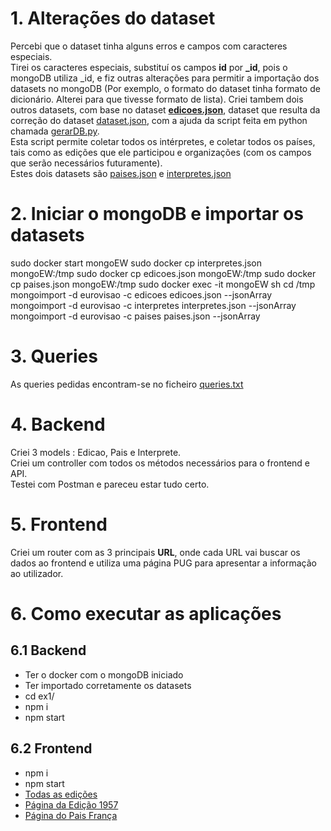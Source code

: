 # 1. Alterações do dataset

Percebi que o dataset tinha alguns erros e campos com caracteres especiais.  
Tirei os caracteres especiais, substituí os campos **id** por **_id**, pois o mongoDB utiliza _id, e fiz outras alterações para permitir a importação dos datasets no mongoDB (Por exemplo, o formato do dataset tinha formato de dicionário. Alterei para que tivesse formato de lista).
Criei tambem dois outros datasets, com base no dataset **[edicoes.json](ex1/database/edicoes.json)**, dataset que resulta da correção do dataset [dataset.json](ex1/database/dataset.json), com a ajuda da script feita em python chamada [gerarDB.py](ex1/database/gerarDB.py).  
Esta script permite coletar todos os intérpretes, e coletar todos os países, tais como as edições que ele participou e organizações (com os campos que serão necessários futuramente).  
Estes dois datasets são [paises.json](ex1/database/paises.json) e [interpretes.json](ex1/database/interpretes.json)

# 2. Iniciar o mongoDB e importar os datasets

sudo docker start mongoEW
sudo docker cp interpretes.json mongoEW:/tmp
sudo docker cp edicoes.json mongoEW:/tmp
sudo docker cp paises.json mongoEW:/tmp
sudo docker exec -it mongoEW sh
cd /tmp
mongoimport -d eurovisao -c edicoes edicoes.json --jsonArray
mongoimport -d eurovisao -c interpretes interpretes.json --jsonArray
mongoimport -d eurovisao -c paises paises.json --jsonArray

# 3. Queries

As queries pedidas encontram-se no ficheiro [queries.txt](ex1/queries.txt)

# 4. Backend

Criei 3 models : Edicao, Pais e Interprete.  
Criei um controller com todos os métodos necessários para o frontend e API.  
Testei com Postman e pareceu estar tudo certo.

# 5. Frontend

Criei um router com as 3 principais **URL**, onde cada URL vai buscar os dados ao frontend e utiliza uma página PUG para apresentar a informação ao utilizador.

# 6. Como executar as aplicações

## 6.1 Backend

- Ter o docker com o mongoDB iniciado
- Ter importado corretamente os datasets
- cd ex1/
- npm i
- npm start

## 6.2 Frontend

- npm i
- npm start
- [Todas as edições](http://localhost:25001/)
- [Página da Edição 1957](http://localhost:25001/ed1957)
- [Página do Pais França](http://localhost:25001/paises/France)
